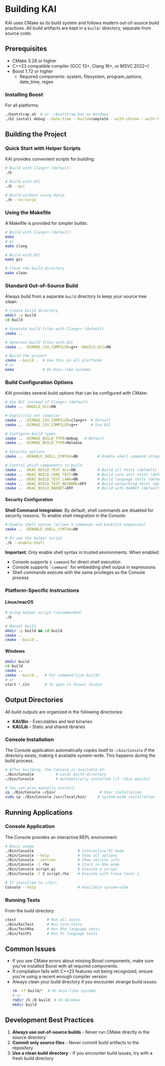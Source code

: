 # Building KAI

KAI uses CMake as its build system and follows modern out-of-source build practices. All build artifacts are kept in a `build/` directory, separate from source code.

## Prerequisites

- CMake 3.28 or higher
- C++23 compatible compiler (GCC 13+, Clang 16+, or MSVC 2022+)
- Boost 1.72 or higher
  - Required components: system, filesystem, program_options, date_time, regex

### Installing Boost

For all platforms:

```bash
./bootstrap.sh  # or .\bootstrap.bat on Windows
./b2 install debug --date-time --build=complete --with-chrono --with-filesystem --with-system --with-program_options
```

## Building the Project

### Quick Start with Helper Scripts

KAI provides convenient scripts for building:

```bash
# Build with Clang++ (default)
./b

# Build with GCC
./b --gcc

# Build without using Ninja
./b --no-ninja
```

### Using the Makefile

A Makefile is provided for simpler builds:

```bash
# Build with Clang++ (default)
make
# or
make clang

# Build with GCC
make gcc

# Clean the build directory
make clean
```

### Standard Out-of-Source Build

Always build from a separate `build` directory to keep your source tree clean:

```bash
# Create build directory
mkdir -p build
cd build

# Generate build files with Clang++ (default)
cmake ..

# Generate build files with GCC
cmake .. -DCMAKE_CXX_COMPILER=g++ -DBUILD_GCC=ON

# Build the project
cmake --build .  # Use this on all platforms
# or
make             # On Unix-like systems
```

### Build Configuration Options

KAI provides several build options that can be configured with CMake:

```bash
# Use GCC instead of Clang++ (default)
cmake .. -DBUILD_GCC=ON

# Explicitly set compiler
cmake .. -DCMAKE_CXX_COMPILER=clang++  # Default
cmake .. -DCMAKE_CXX_COMPILER=g++      # Use GCC

# Configure build types
cmake .. -DCMAKE_BUILD_TYPE=Debug   # Default
cmake .. -DCMAKE_BUILD_TYPE=Release

# Security options
cmake .. -DENABLE_SHELL_SYNTAX=ON         # Enable shell command integration (default: OFF)

# Control which components to build
cmake .. -DKAI_BUILD_TEST_ALL=ON          # Build all tests (default)
cmake .. -DKAI_BUILD_CORE_TEST=ON         # Build core unit tests (default)
cmake .. -DKAI_BUILD_TEST_LANG=ON         # Build language tests (default)
cmake .. -DKAI_BUILD_TEST_NETWORK=OFF     # Build networking tests (default: OFF)
cmake .. -DKAI_BUILD_RAKNET=OFF           # Build with RakNet (default: OFF)
```

#### Security Configuration

**Shell Command Integration**: By default, shell commands are disabled for security reasons. To enable shell integration in the Console:

```bash
# Enable shell syntax (allows $ commands and backtick expansion)
cmake .. -DENABLE_SHELL_SYNTAX=ON

# Or use the helper script
./b --enable-shell
```

**Important**: Only enable shell syntax in trusted environments. When enabled:
- Console supports `$ command` for direct shell execution
- Console supports `` `command` `` for embedding shell output in expressions
- Shell commands execute with the same privileges as the Console process

### Platform-Specific Instructions

#### Linux/macOS

```bash
# Using helper script (recommended)
./b

# Manual build
mkdir -p build && cd build
cmake ..
cmake --build .
```

#### Windows

```bash
mkdir build
cd build
cmake ..
cmake --build .   # For command-line builds
# or
start *.sln       # To open in Visual Studio
```

## Output Directories

All build outputs are organized in the following directories:

- **KAI/Bin** - Executables and test binaries
- **KAI/Lib** - Static and shared libraries

### Console Installation

The Console application automatically copies itself to `~/bin/Console` if the directory exists, making it available system-wide. This happens during the build process.

```bash
# After building, the Console is available at:
./Bin/Console          # Local build directory
~/bin/Console          # Automatically installed (if ~/bin exists)

# You can also manually install:
cp ./Bin/Console ~/bin/                    # User installation
sudo cp ./Bin/Console /usr/local/bin/     # System-wide installation
```

## Running Applications

### Console Application

The Console provides an interactive REPL environment:

```bash
# Basic usage
./Bin/Console                    # Interactive Pi mode
./Bin/Console --help             # Show all options
./Bin/Console --version          # Show version info
./Bin/Console -l rho             # Start in Rho mode
./Bin/Console script.pi          # Execute a script
./Bin/Console -t 2 script.rho    # Execute with trace level 2

# If installed to ~/bin:
Console --help                   # Available system-wide
```

### Running Tests

From the build directory:

```bash
ctest              # Run all tests
./Bin/KaiTest      # Run core tests
./Bin/TestRho      # Run Rho language tests
./Bin/TestPi       # Run Pi language tests
```

## Common Issues

- If you see CMake errors about missing Boost components, make sure you've installed Boost with all required components.
- If compilation fails with C++23 features not being recognized, ensure you're using a recent enough compiler version.
- Always clean your build directory if you encounter strange build issues:
  ```bash
  rm -rf build/*  # On Unix-like systems
  # or
  rmdir /S /Q build  # On Windows
  mkdir build
  ```

## Development Best Practices

1. **Always use out-of-source builds** - Never run CMake directly in the source directory
2. **Commit only source files** - Never commit build artifacts to the repository
3. **Use a clean build directory** - If you encounter build issues, try with a fresh build directory